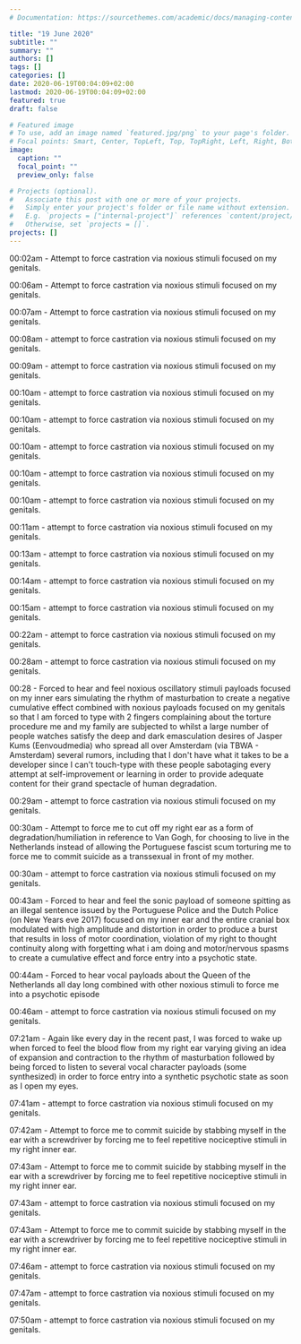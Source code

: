 ```yaml
---
# Documentation: https://sourcethemes.com/academic/docs/managing-content/

title: "19 June 2020"
subtitle: ""
summary: ""
authors: []
tags: []
categories: []
date: 2020-06-19T00:04:09+02:00
lastmod: 2020-06-19T00:04:09+02:00
featured: true
draft: false

# Featured image
# To use, add an image named `featured.jpg/png` to your page's folder.
# Focal points: Smart, Center, TopLeft, Top, TopRight, Left, Right, BottomLeft, Bottom, BottomRight.
image:
  caption: ""
  focal_point: ""
  preview_only: false

# Projects (optional).
#   Associate this post with one or more of your projects.
#   Simply enter your project's folder or file name without extension.
#   E.g. `projects = ["internal-project"]` references `content/project/deep-learning/index.md`.
#   Otherwise, set `projects = []`.
projects: []
---
```


00:02am - Attempt to force castration via noxious stimuli focused on my genitals.

00:06am - Attempt to force castration via noxious stimuli focused on my genitals.

00:07am - Attempt to force castration via noxious stimuli focused on my genitals.

00:08am - attempt to force castration via noxious stimuli focused on my genitals.

00:09am - attempt to force castration via noxious stimuli focused on my genitals.

00:10am - attempt to force castration via noxious stimuli focused on my genitals.

00:10am - attempt to force castration via noxious stimuli focused on my genitals.

00:10am - attempt to force castration via noxious stimuli focused on my genitals.

00:10am - attempt to force castration via noxious stimuli focused on my genitals.

00:10am - attempt to force castration via noxious stimuli focused on my genitals.

00:11am - attempt to force castration via noxious stimuli focused on my genitals.

00:13am - attempt to force castration via noxious stimuli focused on my genitals.

00:14am - attempt to force castration via noxious stimuli focused on my genitals.

00:15am - attempt to force castration via noxious stimuli focused on my genitals.

00:22am - attempt to force castration via noxious stimuli focused on my genitals.

00:28am - attempt to force castration via noxious stimuli focused on my genitals.

00:28 - Forced to hear and feel noxious oscillatory stimuli payloads focused on my inner ears simulating the rhythm of masturbation to create a negative cumulative effect combined with noxious payloads focused on my genitals so that I am forced to type with 2 fingers complaining about the torture procedure me and my family are subjected to whilst a large number of people watches satisfy the deep and dark emasculation desires of Jasper Kums (Eenvoudmedia) who spread all over Amsterdam (via TBWA - Amsterdam) several rumors, including that I don't have what it takes to be a developer since I can't touch-type with these people sabotaging every attempt at self-improvement or learning in order to provide adequate content for their grand spectacle of human degradation.

00:29am - attempt to force castration via noxious stimuli focused on my genitals.

00:30am - Attempt to force me to cut off my right ear as a form of degradation/humiliation in reference to Van Gogh, for choosing to live in the Netherlands instead of allowing the Portuguese fascist scum torturing me to force me to commit suicide as a transsexual in front of my mother.

00:30am - attempt to force castration via noxious stimuli focused on my genitals.

00:43am - Forced to hear and feel the sonic payload of someone spitting as an illegal sentence issued by the Portuguese Police and the Dutch Police (on New Years eve 2017) focused on my inner ear and the entire cranial box modulated with high amplitude and distortion in order to produce a burst that results in loss of motor coordination, violation of my right to thought continuity along with forgetting what i am doing and motor/nervous spasms to create a cumulative effect and force entry into a psychotic state.

00:44am - Forced to hear vocal payloads about the Queen of the Netherlands all day long combined with other noxious stimuli to force me into a psychotic episode

00:46am - attempt to force castration via noxious stimuli focused on my genitals.

07:21am - Again like every day in the recent past, I was forced to wake up when forced to feel the blood flow from my right ear varying giving an idea of expansion and contraction to the rhythm of masturbation followed by being forced to listen to several vocal character payloads (some synthesized) in order to force entry into a synthetic psychotic state as soon as I open my eyes.

07:41am - attempt to force castration via noxious stimuli focused on my genitals.

07:42am - Attempt to force me to commit suicide by stabbing myself in the ear with a screwdriver by forcing me to feel repetitive nociceptive stimuli in my right inner ear.

07:43am - Attempt to force me to commit suicide by stabbing myself in the ear with a screwdriver by forcing me to feel repetitive nociceptive stimuli in my right inner ear.

07:43am - attempt to force castration via noxious stimuli focused on my genitals.

07:43am - Attempt to force me to commit suicide by stabbing myself in the ear with a screwdriver by forcing me to feel repetitive nociceptive stimuli in my right inner ear.

07:46am - attempt to force castration via noxious stimuli focused on my genitals.

07:47am - attempt to force castration via noxious stimuli focused on my genitals.

07:50am - attempt to force castration via noxious stimuli focused on my genitals.
